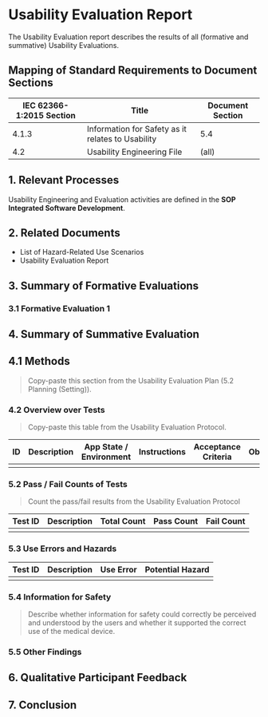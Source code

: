 <!--
Copyright (C) 2022 Radiotherapy AI Holdings Pty Ltd
Copyright (C) 2021-2022 OpenRegulatory (OpenReg GmbH)
This work is licensed under the Creative Commons Attribution 4.0 International
License. <http://creativecommons.org/licenses/by/4.0/>.

Original work by OpenRegulatory available at
<https://github.com/openregulatory/templates>
-->

# Usability Evaluation Report

The Usability Evaluation report describes the results of all (formative and summative) Usability Evaluations.

## Mapping of Standard Requirements to Document Sections

| IEC 62366-1:2015 Section | Title                                             | Document Section |
| ------------------------ | ------------------------------------------------- | ---------------- |
| 4.1.3                    | Information for Safety as it relates to Usability | 5.4              |
| 4.2                      | Usability Engineering File                        | (all)            |

## 1. Relevant Processes

Usability Engineering and Evaluation activities are defined in the **SOP Integrated Software Development**.

## 2. Related Documents

- List of Hazard-Related Use Scenarios
- Usability Evaluation Report

## 3. Summary of Formative Evaluations

### 3.1 Formative Evaluation 1

## 4. Summary of Summative Evaluation

## 4.1 Methods

> Copy-paste this section from the Usability Evaluation Plan (5.2 Planning (Setting)).

### 4.2 Overview over Tests

> Copy-paste this table from the Usability Evaluation Protocol.

| ID  | Description | App State / Environment | Instructions | Acceptance Criteria | Observations | Hazards encountered |
| --- | ----------- | ----------------------- | ------------ | ------------------- | ------------ | ------------------- |
|     |             |                         |              |                     |              |                     |

### 5.2 Pass / Fail Counts of Tests

> Count the pass/fail results from the Usability Evaluation Protocol

| Test ID | Description | Total Count | Pass Count | Fail Count |
| ------- | ----------- | ----------- | ---------- | ---------- |
|         |             |             |            |            |

### 5.3 Use Errors and Hazards

| Test ID | Description | Use Error | Potential Hazard |
| ------- | ----------- | --------- | ---------------- |
|         |             |           |                  |

### 5.4 Information for Safety

> Describe whether information for safety could correctly be perceived and understood by the users and
> whether it supported the correct use of the medical device.

### 5.5 Other Findings

## 6. Qualitative Participant Feedback

## 7. Conclusion
